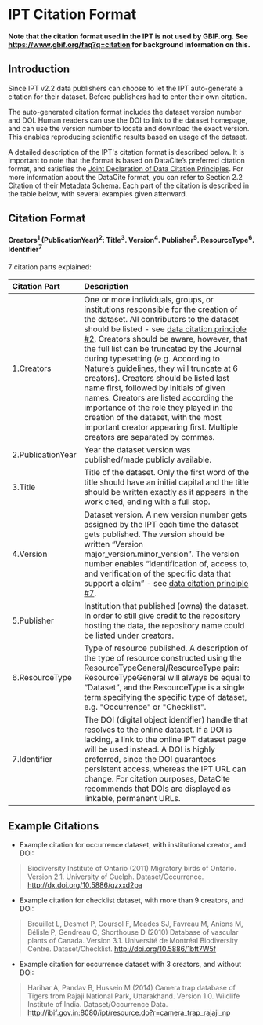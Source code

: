 # IPT Citation Format

**Note that the citation format used in the IPT is not used by GBIF.org.  See https://www.gbif.org/faq?q=citation for background information on this.**

## Introduction

Since IPT v2.2 data publishers can choose to let the IPT auto-generate a citation for their dataset. Before publishers had to enter their own citation.

The auto-generated citation format includes the dataset version number and DOI. Human readers can use the DOI to link to the dataset homepage, and can use the version number to locate and download the exact version. This enables reproducing scientific results based on usage of the dataset.

A detailed description of the IPT's citation format is described below. It is important to note that the format is based on DataCite’s preferred citation format, and satisfies the [Joint Declaration of Data Citation Principles](https://www.force11.org/datacitation). For more information about the DataCite format, you can refer to Section 2.2 Citation of their [Metadata Schema](http://schema.datacite.org/meta/kernel-3/doc/DataCite-MetadataKernel_v3.0.pdf). Each part of the citation is described in the table below, with several examples given afterward.

## Citation Format

#### Creators<sup>1</sup> (PublicationYear)<sup>2</sup>: Title<sup>3</sup>. Version<sup>4</sup>. Publisher<sup>5</sup>. ResourceType<sup>6</sup>. Identifier<sup>7</sup>

7 citation parts explained:

| **Citation Part** | **Description** |
|:------------------|:----------------|
| 1.Creators        | One or more individuals, groups, or institutions responsible for the creation of the dataset. All contributors to the dataset should be listed - see [data citation principle #2](https://www.force11.org/datacitation#JDCP2). Creators should be aware, however, that the full list can be truncated by the Journal during typesetting (e.g. According to [Nature’s guidelines](http://www.nature.com/sdata/for-authors/submission-guidelines#references), they will truncate at 6 creators). Creators should be listed last name first, followed by initials of given names. Creators are listed according the importance of the role they played in the creation of the dataset, with the most important creator appearing first. Multiple creators are separated by commas. |
| 2.PublicationYear | Year the dataset version was published/made publicly available. |
| 3.Title           | Title of the dataset. Only the first word of the title should have an initial capital and the title should be written exactly as it appears in the work cited, ending with a full stop. |
| 4.Version         | Dataset version. A new version number gets assigned by the IPT each time the dataset gets published. The version should be written “Version major\_version.minor\_version”. The version number enables “identification of, access to, and verification of the specific data that support a claim” - see [data citation principle #7](https://www.force11.org/datacitation#JDCP7). |
| 5.Publisher       | Institution that published (owns) the dataset. In order to still give credit to the repository hosting the data, the repository name could be listed under creators. |
| 6.ResourceType    | Type of resource published. A description of the type of resource constructed using the ResourceTypeGeneral/ResourceType pair: ResourceTypeGeneral will always be equal to “Dataset”, and the ResourceType is a single term specifying the specific type of dataset, e.g. "Occurrence" or "Checklist".  |
| 7.Identifier      | The DOI (digital object identifier) handle that resolves to the online dataset. If a DOI is lacking, a link to the online IPT dataset page will be used instead. A DOI is highly preferred, since the DOI guarantees persistent access, whereas the IPT URL can change. For citation purposes, DataCite recommends that DOIs are displayed as linkable, permanent URLs. |

## Example Citations

  * Example citation for occurrence dataset, with institutional creator, and DOI:
> Biodiversity Institute of Ontario (2011) Migratory birds of Ontario. Version 2.1. University of Guelph. Dataset/Occurrence. http://dx.doi.org/10.5886/qzxxd2pa
  * Example citation for checklist dataset, with more than 9 creators, and DOI:
> Brouillet L, Desmet P, Coursol F, Meades SJ, Favreau M, Anions M, Bélisle P, Gendreau C, Shorthouse D (2010) Database of vascular plants of Canada. Version 3.1. Université de Montréal Biodiversity Centre. Dataset/Checklist. http://doi.org/10.5886/1bft7W5f
  * Example citation for occurrence dataset with 3 creators, and without DOI:
> Harihar A, Pandav B, Hussein M (2014) Camera trap database of Tigers from Rajaji National Park, Uttarakhand. Version 1.0. Wildlife Institute of India. Dataset/Occurrence Data. http://ibif.gov.in:8080/ipt/resource.do?r=camera_trap_rajaji_np